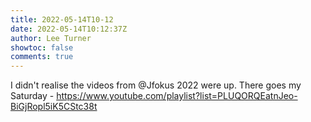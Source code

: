 ```yaml
---
title: 2022-05-14T10-12
date: 2022-05-14T10:12:37Z
author: Lee Turner
showtoc: false
comments: true
---
```


I didn't realise the videos from @Jfokus 2022 were up.  There goes my Saturday - https://www.youtube.com/playlist?list=PLUQORQEatnJeo-BiGjRopl5iK5CStc38t


